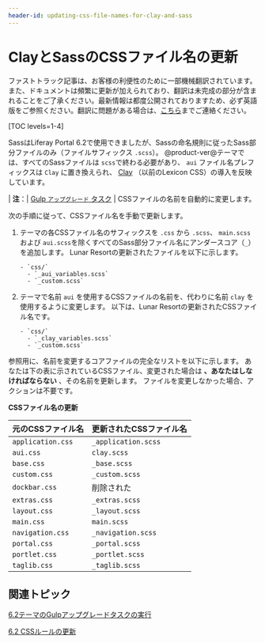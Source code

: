 ```yaml
---
header-id: updating-css-file-names-for-clay-and-sass
---
```


# ClayとSassのCSSファイル名の更新

<p class="alert alert-info"><span class="wysiwyg-color-blue120">ファストトラック記事は、お客様の利便性のために一部機械翻訳されています。また、ドキュメントは頻繁に更新が加えられており、翻訳は未完成の部分が含まれることをご了承ください。最新情報は都度公開されておりますため、必ず英語版をご参照ください。翻訳に問題がある場合は、<a href="mailto:support-content-jp@liferay.com">こちら</a>までご連絡ください。</span></p>

[TOC levels=1-4]

SassはLiferay Portal 6.2で使用できましたが、Sassの命名規則に従ったSass部分ファイルのみ（ファイルサフィックス `.scss`）。 @product-ver@テーマでは、すべてのSassファイルは `scss`で終わる必要があり、 `aui` ファイル名プレフィックスは `Clay` に置き換えられ、 [Clay](https://clayui.com/docs/getting-started/clay.html) （以前のLexicon CSS）の導入を反映しています。

| **注**：| [Gulp `アップグレード` タスク](/docs/7-1/tutorials/-/knowledge_base/t/running-the-upgrade-task-for-6-2-themes) | CSSファイルの名前を自動的に変更します。

次の手順に従って、CSSファイル名を手動で更新します。

1.  テーマの各CSSファイル名のサフィックスを `.css` から `.scss`、 `main.scss` および `aui.scss`を除くすべてのSass部分ファイル名にアンダースコア（`_`）を追加します。 Lunar Resortの更新されたファイルを以下に示します。
   
        - `css/`
          - `_aui_variables.scss`
          - `_custom.scss`

2.  テーマで名前 `aui` を使用するCSSファイルの名前を、代わりに名前 `clay` を使用するように変更します。 以下は、Lunar Resortの更新されたCSSファイル名です。

    ``` 
    - `css/`
      - `_clay_variables.scss`
      - `_custom.scss` 
    ```

参照用に、名前を変更するコアファイルの完全なリストを以下に示します。 あなたは下の表に示されているCSSファイル、変更された場合は **、あなたはしなければならない** 、その名前を更新します。 ファイルを変更しなかった場合、アクションは不要です。

**CSSファイル名の更新**

| 元のCSSファイル名        | 更新されたCSSファイル名       |
| ----------------- |:------------------- |
| `application.css` | `_application.scss` |
| `aui.css`         | `clay.scss`         |
| `base.css`        | `_base.scss`        |
| `custom.css`      | `_custom.scss`      |
| `dockbar.css`     | 削除された               |
| `extras.css`      | `_extras.scss`      |
| `layout.css`      | `_layout.scss`      |
| `main.css`        | `main.scss`         |
| `navigation.css`  | `_navigation.scss`  |
| `portal.css`      | `_portal.scss`      |
| `portlet.css`     | `_portlet.scss`     |
| `taglib.css`      | `_taglib.scss`      |

## 関連トピック

[6.2テーマのGulpアップグレードタスクの実行](/docs/7-1/tutorials/-/knowledge_base/t/running-the-upgrade-task-for-6-2-themes)

[6.2 CSSルールの更新](/docs/7-1/tutorials/-/knowledge_base/t/updating-6-2-css-rules-and-imports)
